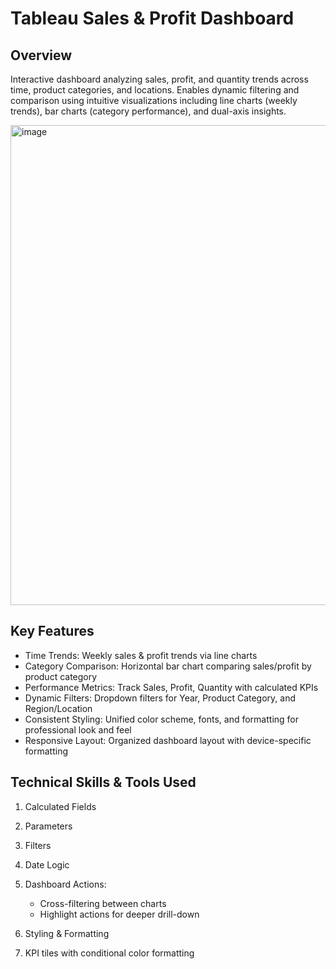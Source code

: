 # Tableau Sales & Profit Dashboard
## Overview
Interactive dashboard analyzing sales, profit, and quantity trends across time, product categories, and locations. Enables dynamic filtering and comparison using intuitive visualizations including line charts (weekly trends), bar charts (category performance), and dual-axis insights.

<img width="1195" height="768" alt="image" src="https://github.com/user-attachments/assets/509f9198-52a6-4708-bea4-e9dbc52c7b53" />

## Key Features
- Time Trends: Weekly sales & profit trends via line charts
- Category Comparison: Horizontal bar chart comparing sales/profit by product category
- Performance Metrics: Track Sales, Profit, Quantity with calculated KPIs
- Dynamic Filters: Dropdown filters for Year, Product Category, and Region/Location
- Consistent Styling: Unified color scheme, fonts, and formatting for professional look and feel
- Responsive Layout: Organized dashboard layout with device-specific formatting

## Technical Skills & Tools Used
1. Calculated Fields

2. Parameters

3. Filters

4. Date Logic

5. Dashboard Actions:
    - Cross-filtering between charts
    - Highlight actions for deeper drill-down

6. Styling & Formatting

7. KPI tiles with conditional color formatting
